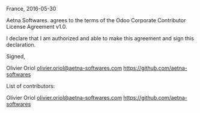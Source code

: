 France, 2016-05-30

Aetna Softwares. agrees to the terms of the Odoo Corporate Contributor License Agreement v1.0.

I declare that I am authorized and able to make this agreement and sign this declaration.

Signed,

Olivier Oriol olivier.oriol@aetna-softwares.com https://github.com/aetna-softwares

List of contributors:

Olivier Oriol olivier.oriol@aetna-softwares.com https://github.com/aetna-softwares
